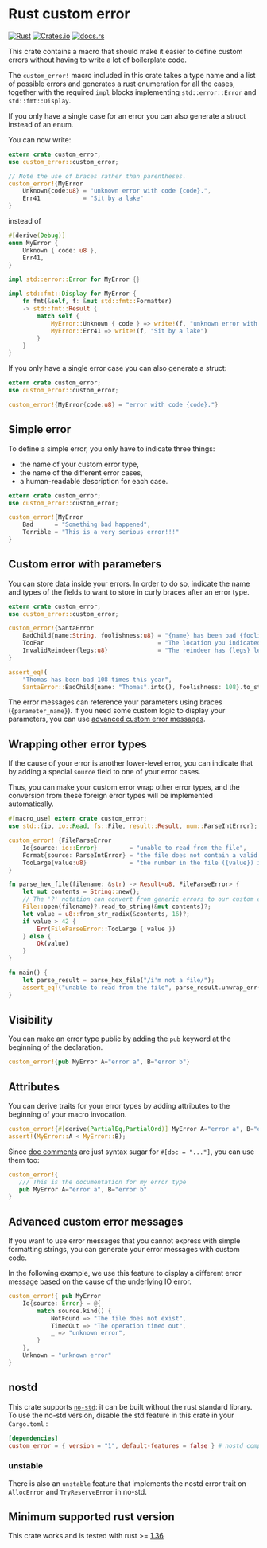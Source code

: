 # Rust custom error

[![Rust](https://github.com/lovasoa/custom_error/actions/workflows/rust.yml/badge.svg)](https://github.com/lovasoa/custom_error/actions/workflows/rust.yml)
[![Crates.io](https://img.shields.io/crates/v/custom_error)](https://crates.io/crates/custom_error)
[![docs.rs](https://img.shields.io/docsrs/custom_error)](https://docs.rs/custom_error)

This crate contains a macro that should make it easier
to define custom errors without having to write a lot of boilerplate code.

The `custom_error!` macro included in this crate takes a type name
and a list of possible errors and generates a rust enumeration for all the cases,
together with the required `impl` blocks implementing `std::error::Error`
and `std::fmt::Display`. 

If you only have a single case for an error you can also generate a struct
instead of an enum.

You can now write:

```rust
extern crate custom_error;
use custom_error::custom_error;

// Note the use of braces rather than parentheses.
custom_error!{MyError
    Unknown{code:u8} = "unknown error with code {code}.",
    Err41            = "Sit by a lake"
}
```

instead of

```rust
#[derive(Debug)]
enum MyError {
    Unknown { code: u8 },
    Err41,
}

impl std::error::Error for MyError {}

impl std::fmt::Display for MyError {
    fn fmt(&self, f: &mut std::fmt::Formatter)
    -> std::fmt::Result {
        match self {
            MyError::Unknown { code } => write!(f, "unknown error with code {}." , code),
            MyError::Err41 => write!(f, "Sit by a lake")
        }
    }
}
```

If you only have a single error case you can also generate a struct:
```rust
extern crate custom_error;
use custom_error::custom_error;

custom_error!{MyError{code:u8} = "error with code {code}."}
```

## Simple error

To define a simple error, you only have to indicate three things:
 * the name of your custom error type,
 * the name of the different error cases,
 * a human-readable description for each case.

```rust
extern crate custom_error;
use custom_error::custom_error;

custom_error!{MyError
    Bad      = "Something bad happened",
    Terrible = "This is a very serious error!!!"
}
```

## Custom error with parameters

You can store data inside your errors.
In order to do so, indicate the name and types of the fields to want to store in curly braces
after an error type.

```rust
extern crate custom_error;
use custom_error::custom_error;

custom_error!{SantaError
    BadChild{name:String, foolishness:u8} = "{name} has been bad {foolishness} times this year",
    TooFar                                = "The location you indicated is too far from the north pole",
    InvalidReindeer{legs:u8}              = "The reindeer has {legs} legs"
}

assert_eq!(
    "Thomas has been bad 108 times this year",
    SantaError::BadChild{name: "Thomas".into(), foolishness: 108}.to_string());
```

The error messages can reference your parameters using braces (`{parameter_name}`).
If you need some custom logic to display your parameters, you can use
[advanced custom error messages](#advanced-custom-error-messages).

## Wrapping other error types

If the cause of your error is another lower-level error, you can indicate that
by adding a special `source` field to one of your error cases.

Thus, you can make your custom error wrap other error types,
and the conversion from these foreign error types will be implemented automatically.

```rust
#[macro_use] extern crate custom_error;
use std::{io, io::Read, fs::File, result::Result, num::ParseIntError};

custom_error! {FileParseError
    Io{source: io::Error}         = "unable to read from the file",
    Format{source: ParseIntError} = "the file does not contain a valid integer",
    TooLarge{value:u8}            = "the number in the file ({value}) is too large"
}

fn parse_hex_file(filename: &str) -> Result<u8, FileParseError> {
    let mut contents = String::new();
    // The '?' notation can convert from generic errors to our custom error type
    File::open(filename)?.read_to_string(&mut contents)?;
    let value = u8::from_str_radix(&contents, 16)?;
    if value > 42 {
        Err(FileParseError::TooLarge { value })
    } else {
        Ok(value)
    }
}

fn main() {
    let parse_result = parse_hex_file("/i'm not a file/");
    assert_eq!("unable to read from the file", parse_result.unwrap_err().to_string());
}
```

## Visibility

You can make an error type public by adding the `pub` keyword
at the beginning of the declaration.

```rust
custom_error!{pub MyError A="error a", B="error b"}
```

## Attributes

You can derive traits for your error types by adding attributes
to the beginning of your macro invocation.

```rust
custom_error!{#[derive(PartialEq,PartialOrd)] MyError A="error a", B="error b"}
assert!(MyError::A < MyError::B);
```

Since [doc comments](https://doc.rust-lang.org/beta/rustdoc/print.html#the-doc-attribute)
are just syntax sugar for `#[doc = "..."]`, you can use them too:
 
 ```rust
custom_error!{
    /// This is the documentation for my error type
    pub MyError A="error a", B="error b"
}
```

## Advanced custom error messages

If you want to use error messages that you cannot express with
simple formatting strings, you can generate your error messages with
custom code.

In the following example, we use this feature to display a
different error message based on the cause of the underlying IO error.

```rust
custom_error!{ pub MyError
    Io{source: Error} = @{
        match source.kind() {
            NotFound => "The file does not exist",
            TimedOut => "The operation timed out",
            _ => "unknown error",
        }
    },
    Unknown = "unknown error"
}
```

## nostd

This crate supports [`no-std`](https://docs.rust-embedded.org/book/intro/no-std.html): it can be built without the rust standard library.
To use the no-std version, disable the std feature in this crate in your `Cargo.toml` : 

```toml
[dependencies]
custom_error = { version = "1", default-features = false } # nostd compatible
```

### unstable

There is also an `unstable` feature 
that implements the nostd error trait on `AllocError` and `TryReserveError` in no-std.

## Minimum supported rust version

This crate works and is tested with rust >= [1.36](https://github.com/rust-lang/rust/blob/master/RELEASES.md#version-1360-2019-07-04)
